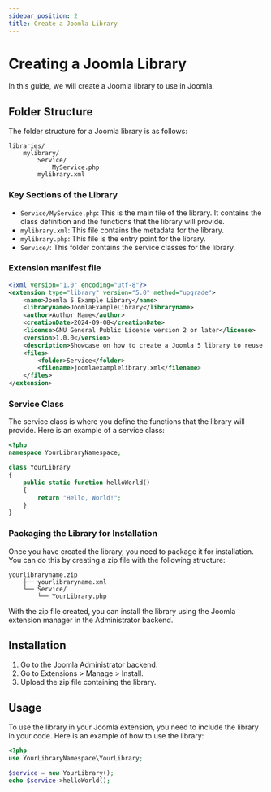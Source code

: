 ```yaml
---
sidebar_position: 2
title: Create a Joomla Library
---
```


Creating a Joomla Library
======================================

In this guide, we will create a Joomla library to use in Joomla.

## Folder Structure

The folder structure for a Joomla library is as follows:

```
libraries/
    mylibrary/
        Service/
            MyService.php
        mylibrary.xml
```

### Key Sections of the Library

- `Service/MyService.php`: This is the main file of the library. It contains the class definition and the functions that the library will provide.
- `mylibrary.xml`: This file contains the metadata for the library.
- `mylibrary.php`: This file is the entry point for the library.
- `Service/`: This folder contains the service classes for the library.

### Extension manifest file

```xml
<?xml version="1.0" encoding="utf-8"?>
<extension type="library" version="5.0" method="upgrade">
    <name>Joomla 5 Example Library</name>
    <libraryname>JoomlaExampleLibrary</libraryname>
    <author>Author Name</author>
    <creationDate>2024-09-08</creationDate>
    <license>GNU General Public License version 2 or later</license>
    <version>1.0.0</version>
    <description>Showcase on how to create a Joomla 5 library to reuse code.</description>
    <files>
        <folder>Service</folder>
        <filename>joomlaexamplelibrary.xml</filename>
    </files>
</extension>
```

### Service Class

The service class is where you define the functions that the library will provide. Here is an example of a service class:

```php
<?php
namespace YourLibraryNamespace;

class YourLibrary
{
    public static function helloWorld()
    {
        return "Hello, World!";
    }
}
```

### Packaging the Library for Installation

Once you have created the library, you need to package it for installation. You can do this by creating a zip file with the following structure:

```
yourlibraryname.zip
    ├── yourlibraryname.xml
    └── Service/
        └── YourLibrary.php
```

With the zip file created, you can install the library using the Joomla extension manager in the Administrator backend.

## Installation

1. Go to the Joomla Administrator backend.
2. Go to Extensions > Manage > Install.
3. Upload the zip file containing the library.

## Usage

To use the library in your Joomla extension, you need to include the library in your code. Here is an example of how to use the library:

```php
<?php
use YourLibraryNamespace\YourLibrary;

$service = new YourLibrary();
echo $service->helloWorld();
```